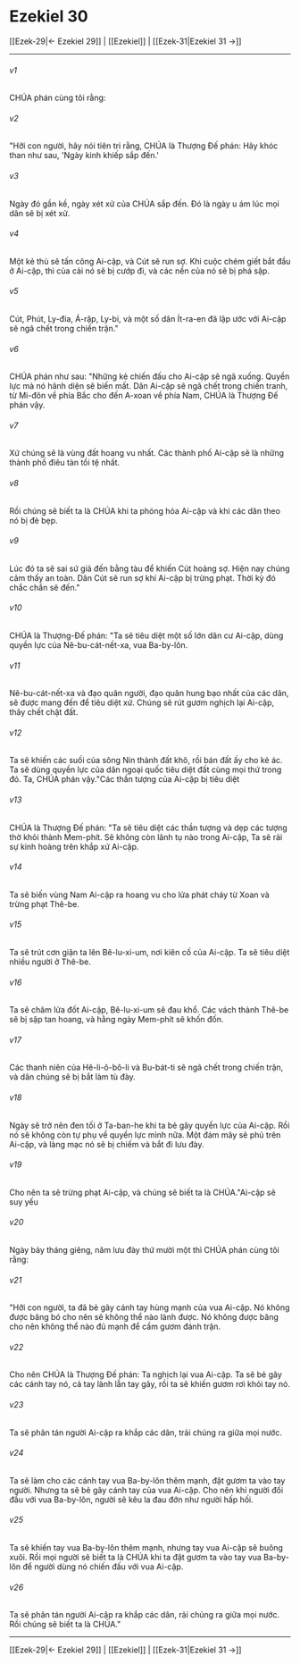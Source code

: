 # Ezekiel 30

[[Ezek-29|← Ezekiel 29]] | [[Ezekiel]] | [[Ezek-31|Ezekiel 31 →]]
***



###### v1 
CHÚA phán cùng tôi rằng: 

###### v2 
"Hỡi con người, hãy nói tiên tri rằng, CHÚA là Thượng Đế phán: Hãy khóc than như sau, 'Ngày kinh khiếp sắp đến.' 

###### v3 
Ngày đó gần kề, ngày xét xử của CHÚA sắp đến. Đó là ngày u ám lúc mọi dân sẽ bị xét xử. 

###### v4 
Một kẻ thù sẽ tấn công Ai-cập, và Cút sẽ run sợ. Khi cuộc chém giết bắt đầu ở Ai-cập, thì của cải nó sẽ bị cướp đi, và các nền của nó sẽ bị phá sập. 

###### v5 
Cút, Phút, Ly-đia, Á-rập, Ly-bi, và một số dân Ít-ra-en đã lập ước với Ai-cập sẽ ngã chết trong chiến trận." 

###### v6 
CHÚA phán như sau: "Những kẻ chiến đấu cho Ai-cập sẽ ngã xuống. Quyền lực mà nó hãnh diện sẽ biến mất. Dân Ai-cập sẽ ngã chết trong chiến tranh, từ Mi-đôn về phía Bắc cho đến A-xoan về phía Nam, CHÚA là Thượng Đế phán vậy. 

###### v7 
Xứ chúng sẽ là vùng đất hoang vu nhất. Các thành phố Ai-cập sẽ là những thành phố điêu tàn tồi tệ nhất. 

###### v8 
Rồi chúng sẽ biết ta là CHÚA khi ta phóng hỏa Ai-cập và khi các dân theo nó bị đè bẹp. 

###### v9 
Lúc đó ta sẽ sai sứ giả đến bằng tàu để khiến Cút hoảng sợ. Hiện nay chúng cảm thấy an toàn. Dân Cút sẽ run sợ khi Ai-cập bị trừng phạt. Thời kỳ đó chắc chắn sẽ đến." 

###### v10 
CHÚA là Thượng-Đế phán: "Ta sẽ tiêu diệt một số lớn dân cư Ai-cập, dùng quyền lực của Nê-bu-cát-nết-xa, vua Ba-by-lôn. 

###### v11 
Nê-bu-cát-nết-xa và đạo quân người, đạo quân hung bạo nhất của các dân, sẽ được mang đến để tiêu diệt xứ. Chúng sẽ rút gươm nghịch lại Ai-cập, thây chết chật đất. 

###### v12 
Ta sẽ khiến các suối của sông Nin thành đất khô, rồi bán đất ấy cho kẻ ác. Ta sẽ dùng quyền lực của dân ngoại quốc tiêu diệt đất cùng mọi thứ trong đó. Ta, CHÚA phán vậy."Các thần tượng của Ai-cập bị tiêu diệt 

###### v13 
CHÚA là Thượng Đế phán: "Ta sẽ tiêu diệt các thần tượng và dẹp các tượng thờ khỏi thành Mem-phít. Sẽ không còn lãnh tụ nào trong Ai-cập, Ta sẽ rải sự kinh hoàng trên khắp xứ Ai-cập. 

###### v14 
Ta sẽ biến vùng Nam Ai-cập ra hoang vu cho lửa phát cháy từ Xoan và trừng phạt Thê-be. 

###### v15 
Ta sẽ trút cơn giận ta lên Bê-lu-xi-um, nơi kiên cố của Ai-cập. Ta sẽ tiêu diệt nhiều người ở Thê-be. 

###### v16 
Ta sẽ châm lửa đốt Ai-cập, Bê-lu-xi-um sẽ đau khổ. Các vách thành Thê-be sẽ bị sập tan hoang, và hằng ngày Mem-phít sẽ khốn đốn. 

###### v17 
Các thanh niên của Hê-li-ô-bô-li và Bu-bát-ti sẽ ngã chết trong chiến trận, và dân chúng sẽ bị bắt làm tù đày. 

###### v18 
Ngày sẽ trở nên đen tối ở Ta-ban-he khi ta bẻ gãy quyền lực của Ai-cập. Rồi nó sẽ không còn tự phụ về quyền lực mình nữa. Một đám mây sẽ phủ trên Ai-cập, và làng mạc nó sẽ bị chiếm và bắt đi lưu đày. 

###### v19 
Cho nên ta sẽ trừng phạt Ai-cập, và chúng sẽ biết ta là CHÚA."Ai-cập sẽ suy yếu 

###### v20 
Ngày bảy tháng giêng, năm lưu đày thứ mười một thì CHÚA phán cùng tôi rằng: 

###### v21 
"Hỡi con người, ta đã bẻ gãy cánh tay hùng mạnh của vua Ai-cập. Nó không được băng bó cho nên sẽ không thể nào lành được. Nó không được băng cho nên không thể nào đủ mạnh để cầm gươm đánh trận. 

###### v22 
Cho nên CHÚA là Thượng Đế phán: Ta nghịch lại vua Ai-cập. Ta sẽ bẻ gãy các cánh tay nó, cả tay lành lẫn tay gãy, rồi ta sẽ khiến gươm rơi khỏi tay nó. 

###### v23 
Ta sẽ phân tán người Ai-cập ra khắp các dân, trải chúng ra giữa mọi nước. 

###### v24 
Ta sẽ làm cho các cánh tay vua Ba-by-lôn thêm mạnh, đặt gươm ta vào tay người. Nhưng ta sẽ bẻ gãy cánh tay của vua Ai-cập. Cho nên khi người đối đầu với vua Ba-by-lôn, người sẽ kêu la đau đớn như người hấp hối. 

###### v25 
Ta sẽ khiến tay vua Ba-by-lôn thêm mạnh, nhưng tay vua Ai-cập sẽ buông xuôi. Rồi mọi người sẽ biết ta là CHÚA khi ta đặt gươm ta vào tay vua Ba-by-lôn để người dùng nó chiến đấu với vua Ai-cập. 

###### v26 
Ta sẽ phân tán người Ai-cập ra khắp các dân, rải chúng ra giữa mọi nước. Rồi chúng sẽ biết ta là CHÚA."

***
[[Ezek-29|← Ezekiel 29]] | [[Ezekiel]] | [[Ezek-31|Ezekiel 31 →]]
